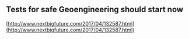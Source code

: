 ## Tests for safe Geoengineering should start now
  
  [http://www.nextbigfuture.com/2017/04/132587.html](http://www.nextbigfuture.com/2017/04/132587.html)